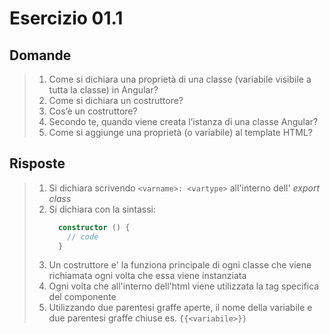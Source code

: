 # Esercizio 01.1

## Domande
> 1. Come si dichiara una proprietà di una classe (variabile visibile a tutta la classe) in Angular?
> 2. Come si dichiara un costruttore?
> 3. Cos’è un costruttore?
> 4. Secondo te, quando viene creata l’istanza di una classe Angular?
> 5. Come si aggiunge una proprietà (o variabile) al template HTML?

## Risposte
> 1. Si dichiara scrivendo `<varname>: <vartype>` all'interno dell' *export class*
> 2. Si dichiara con la sintassi: 
>     ```ts
>       constructor () {
>         // code
>       } 
>     ```
> 3. Un costruttore e' la funziona principale di ogni classe che viene richiamata ogni volta che essa viene instanziata
> 4. Ogni volta che all'interno dell'html viene utilizzata la tag specifica del componente
> 5. Utilizzando due parentesi graffe aperte, il nome della variabile e due parentesi graffe chiuse es. `{{<variabile>}}`